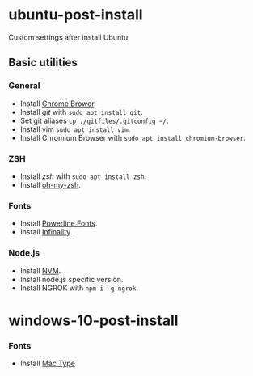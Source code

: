# ubuntu-post-install

Custom settings after install Ubuntu.

## Basic utilities

### General

- Install [Chrome Brower](https://www.google.com/intl/es-419/chrome/).
- Install *git* with `sudo apt install git`.
- Set git aliases `cp ./gitfiles/.gitconfig ~/`.
- Install vim `sudo apt install vim`.
- Install Chromium Browser with `sudo apt install chromium-browser`.

### ZSH

- Install *zsh* with `sudo apt install zsh`.
- Install [oh-my-zsh](https://github.com/robbyrussell/oh-my-zsh).

### Fonts

- Install [Powerline Fonts](https://github.com/powerline/fonts).
- Install [Infinality](https://ubuntuforums.org/showthread.php?t=2385152).

### Node.js

- Install [NVM](https://github.com/nvm-sh/nvm).
- Install node.js specific version.
- Install NGROK with `npm i -g ngrok`.

# windows-10-post-install

### Fonts

- Install [Mac Type](https://www.mactype.net/)
